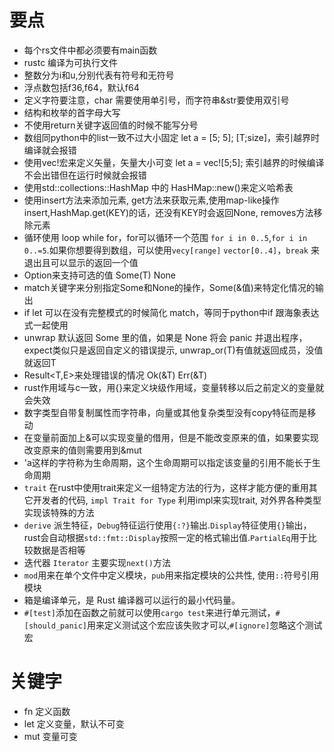 # 要点
- 每个rs文件中都必须要有main函数
- rustc 编译为可执行文件
- 整数分为i和u,分别代表有符号和无符号
- 浮点数包括f36,f64，默认f64
- 定义字符要注意，char 需要使用单引号，而字符串&str要使用双引号
- 结构和枚举的首字母大写
- 不使用return关键字返回值的时候不能写分号
- 数组同python中的list一致不过大小固定 let a = [5; 5]; [T;size]，索引越界时编译就会报错
- 使用vec!宏来定义矢量，矢量大小可变 let a = vec![5;5]; 索引越界的时候编译不会出错但在运行时候就会报错
- 使用std::collections::HashMap 中的 HasHMap::new()来定义哈希表
- 使用insert方法来添加元素, get方法来获取元素,使用map-like操作insert,HashMap.get(KEY)的话，还没有KEY时会返回None, removes方法移除元素
- 循环使用 loop while for，for可以循环一个范围 `for i in 0..5`,`for i in 0..=5`.如果你想要得到数组，可以使用`vecy[range]`  `vector[0..4]`，`break` 来退出且可以显示的返回一个值
- Option<T>来支持可选的值 Some(T) None
- match关键字来分别指定Some和None的操作，Some(&值)来特定化情况的输出
- if let 可以在没有完整模式的时候简化 match，等同于python中if 跟海象表达式一起使用
- unwrap 默认返回 Some 里的值，如果是 None 将会 panic 并退出程序，expect类似只是返回自定义的错误提示, unwrap_or(T)有值就返回成员，没值就返回T
- Result<T,E>来处理错误的情况 Ok(&T) Err(&T)
- rust作用域与c一致，用{}来定义块级作用域，变量转移以后之前定义的变量就会失效
- 数字类型自带复制属性而字符串，向量或其他复杂类型没有copy特征而是移动
- 在变量前面加上&可以实现变量的借用，但是不能改变原来的值，如果要实现改变原来的值则需要用到&mut
- 'a这样的字符称为生命周期，这个生命周期可以指定该变量的引用不能长于生命周期
- `trait` 在rust中使用trait来定义一组特定方法的行为，这样才能方便的重用其它开发者的代码, `impl Trait for Type` 利用impl来实现trait, 对外界各种类型实现该特殊的方法
- `derive` 派生特征，`Debug`特征运行使用`{:?}`输出.`Display`特征使用`{}`输出，rust会自动根据`std::fmt::Display`按照一定的格式输出值.`PartialEq`用于比较数据是否相等
- 迭代器 `Iterator` 主要实现`next()`方法
- `mod`用来在单个文件中定义模块，`pub`用来指定模块的公共性, 使用`::`符号引用模块
- 箱是编译单元，是 Rust 编译器可以运行的最小代码量。
- `#[test]`添加在函数之前就可以使用`cargo test`来进行单元测试，`#[should_panic]`用来定义测试这个宏应该失败才可以,`#[ignore]`忽略这个测试宏


# 关键字
- fn 定义函数
- let 定义变量，默认不可变
- mut 变量可变